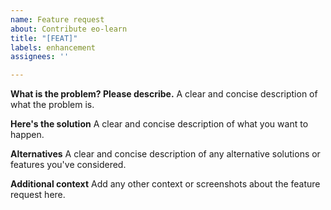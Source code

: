 ```yaml
---
name: Feature request
about: Contribute eo-learn
title: "[FEAT]"
labels: enhancement
assignees: ''

---
```


**What is the problem? Please describe.**
A clear and concise description of what the problem is.

**Here's the solution**
A clear and concise description of what you want to happen.

**Alternatives**
A clear and concise description of any alternative solutions or features you've considered.

**Additional context**
Add any other context or screenshots about the feature request here.
